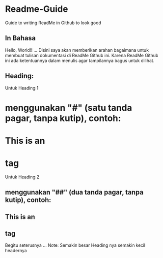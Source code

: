 # Readme-Guide
Guide to writing ReadMe in Github to look good

## In Bahasa
Hello, World!! ...
Disini saya akan memberikan arahan bagaimana untuk membuat tulisan dokumentasi di ReadMe Github ini. Karena ReadMe Github ini ada ketentuannya dalam menulis agar tampilannya bagus untuk dilihat.

## Heading:
Untuk Heading 1 <h1> menggunakan "#" (satu tanda pagar, tanpa kutip), contoh:
# This is an <h1> tag

Untuk Heading 2 <h2> menggunakan "##" (dua tanda pagar, tanpa kutip), contoh:
## This is an <h2> tag

Begitu seterusnya ... 
Note: Semakin besar Heading nya semakin kecil headernya
